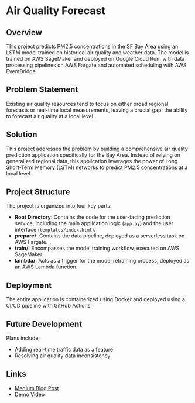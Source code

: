 # Air Quality Forecast

## Overview
This project predicts PM2.5 concentrations in the SF Bay Area using an LSTM model trained on historical air quality and weather data. The model is trained on AWS SageMaker and deployed on Google Cloud Run, with data processing pipelines on AWS Fargate and automated scheduling with AWS EventBridge.

## Problem Statement
Existing air quality resources tend to focus on either broad regional forecasts or real-time local measurements, leaving a crucial gap: the ability to forecast air quality at a local level. 

## Solution
This project addresses the problem by building a comprehensive air quality prediction application specifically for the Bay Area.  Instead of relying on generalized regional data, this application leverages the power of Long Short-Term Memory (LSTM) networks to predict PM2.5 concentrations at a local level.

## Project Structure
The project is organized into four key parts:

- **Root Directory**: Contains the code for the user-facing prediction service, including the main application logic (`app.py`) and the user interface (`templates/index.html`).
- **prepare/**: Contains the data pipeline, deployed as a serverless task on AWS Fargate.
- **train/**: Encompasses the model training workflow, executed on AWS SageMaker.
- **lambda/**: Acts as a trigger for the model retraining process, deployed as an AWS Lambda function.

## Deployment
The entire application is containerized using Docker and deployed using a CI/CD pipeline with GitHub Actions.

## Future Development
Plans include:

- Adding real-time traffic data as a feature
- Resolving air quality data inconsistency

## Links
- [Medium Blog Post](https://medium.com/@sang.ahn.94/forecasting-air-quality-pm-2-5-in-the-sf-bay-area-with-lstm-aws-and-google-cloud-34be04215a05)
- [Demo Video](https://youtu.be/10m1FflgUEw)